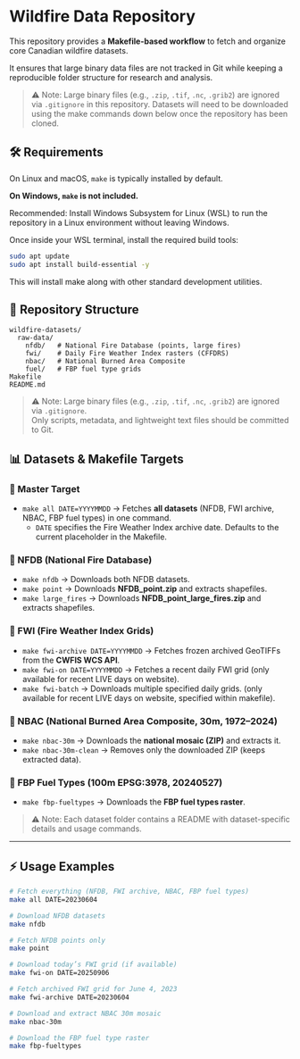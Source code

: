 # Wildfire Data Repository 

This repository provides a **Makefile-based workflow** to fetch and organize core Canadian wildfire datasets. 

It ensures that large binary data files are not tracked in Git while keeping a reproducible folder structure for research and analysis.

> ⚠️ Note: Large binary files (e.g., `.zip`, `.tif`, `.nc`, `.grib2`) are ignored via `.gitignore` in this repository. Datasets will need to be downloaded using the make commands down below once the repository has been cloned.   

## 🛠️ Requirements 

On Linux and macOS, `make` is typically installed by default.

**On Windows, `make` is not included.**

Recommended: Install Windows Subsystem for Linux (WSL) to run the repository in a Linux environment without leaving Windows.

Once inside your WSL terminal, install the required build tools:

```bash
sudo apt update
sudo apt install build-essential -y
```

This will install make along with other standard development utilities.

## 📂 Repository Structure

```text
wildfire-datasets/
  raw-data/
    nfdb/   # National Fire Database (points, large fires)
    fwi/    # Daily Fire Weather Index rasters (CFFDRS)
    nbac/   # National Burned Area Composite
    fuel/   # FBP fuel type grids
Makefile
README.md
```
> ⚠️ Note: Large binary files (e.g., `.zip`, `.tif`, `.nc`, `.grib2`) are ignored via `.gitignore`.  
> Only scripts, metadata, and lightweight text files should be committed to Git.  

## 📊 Datasets & Makefile Targets

### 🔹 Master Target
- `make all DATE=YYYYMMDD` → Fetches **all datasets** (NFDB, FWI archive, NBAC, FBP fuel types) in one command.  
  - `DATE` specifies the Fire Weather Index archive date. Defaults to the current placeholder in the Makefile. 

### 🔹 NFDB (National Fire Database)
- `make nfdb` → Downloads both NFDB datasets.  
- `make point` → Downloads **NFDB_point.zip** and extracts shapefiles.  
- `make large_fires` → Downloads **NFDB_point_large_fires.zip** and extracts shapefiles.  

### 🔹 FWI (Fire Weather Index Grids)
- `make fwi-archive DATE=YYYYMMDD` → Fetches frozen archived GeoTIFFs from the **CWFIS WCS API**.  
- `make fwi-on DATE=YYYYMMDD` → Fetches a recent daily FWI grid (only available for recent LIVE days on website).  
- `make fwi-batch` → Downloads multiple specified daily grids. (only available for recent LIVE days on website, specified within makefile). 

### 🔹 NBAC (National Burned Area Composite, 30m, 1972–2024)
- `make nbac-30m` → Downloads the **national mosaic (ZIP)** and extracts it.  
- `make nbac-30m-clean` → Removes only the downloaded ZIP (keeps extracted data).  

### 🔹 FBP Fuel Types (100m EPSG:3978, 20240527)
- `make fbp-fueltypes` → Downloads the **FBP fuel types raster**. 

> ⚠️ Note: Each dataset folder contains a README with dataset-specific details and usage commands.

---

## ⚡ Usage Examples

```bash
# Fetch everything (NFDB, FWI archive, NBAC, FBP fuel types)
make all DATE=20230604

# Download NFDB datasets
make nfdb

# Fetch NFDB points only
make point

# Download today’s FWI grid (if available)
make fwi-on DATE=20250906

# Fetch archived FWI grid for June 4, 2023
make fwi-archive DATE=20230604

# Download and extract NBAC 30m mosaic
make nbac-30m

# Download the FBP fuel type raster
make fbp-fueltypes
```
